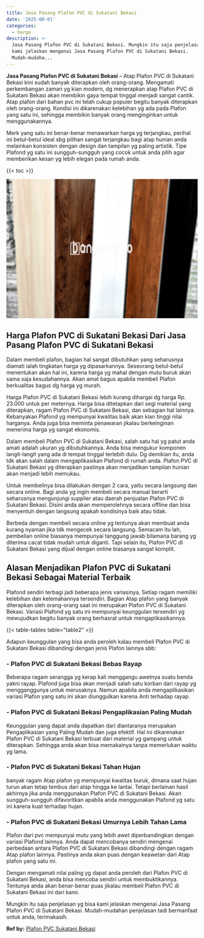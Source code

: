 ```yaml
---
title: Jasa Pasang Plafon PVC di Sukatani Bekasi
date: '2025-08-01'
categories:
  - harga
description: >-
  Jasa Pasang Plafon PVC di Sukatani Bekasi. Mungkin itu saja penjelasan yg bisa
  kami jelaskan mengenai Jasa Pasang Plafon PVC di Sukatani Bekasi.
  Mudah-mudaha...
---
```


**Jasa Pasang Plafon PVC di Sukatani Bekasi** – Atap Plafon PVC di Sukatani Bekasi kini sudah banyak diterapkan oleh orang-orang. Mengamati perkembangan zaman yg kian modern, dg menerapkan atap Plafon PVC di Sukatani Bekasi akan membikin gaya tempat tinggal menjadi sangat cantik. Atap plafon dari bahan pvc ini telah cukup populer begitu banyak diterapkan oleh orang-orang. Kondisi ini dikarenakan kelebihan yg ada pada Plafon yang satu ini, sehingga membikin banyak orang menginginkan untuk menggunakannya.

Merk yang satu ini benar-benar menawarkan harga yg terjangkau, perihal ini betul-betul ideal sbg pilihan sangat terjangkau bagi atap hunian anda melainkan konsisten dengan design dan tampilan yg paling artistik. Tipe Plafond yg satu ini sungguh-sungguh yang cocok untuk anda pilih agar memberikan kesan yg lebih elegan pada rumah anda.

{{< toc >}}

![Jasa Pasang Plafon PVC di Sukatani Bekasi](/images/flafond-pvc-murah19.png)

## Harga Plafon PVC di Sukatani Bekasi Dari Jasa Pasang Plafon PVC di Sukatani Bekasi

Dalam membeli plafon, bagian hal sangat dibutuhkan yang seharusnya diamati ialah tingkatan harga yg dipasarkannya. Seseorang betul-betul menentukan akan hal ini, karena harga yg mahal dengan mutu buruk akan sama saja kesudahannya. Akan amat bagus apabila membeli Plafon berkualitas bagus dg harga yg murah.

Harga Plafon PVC di Sukatani Bekasi lebih kurang dihargai dg harga Rp. 23.000 untuk per meternya. Harga bisa ditetapkan dari segi material yang diterapkan, ragam Plafon PVC di Sukatani Bekasi, dan sebagian hal lainnya. Kebanyakan Plafond yg mempunyai kwalitas baik akan kian tinggi nilai harganya. Anda juga bisa meminta penawaran jikalau berkeinginan menerima harga yg sangat ekonomis.

Dalam membeli Plafon PVC di Sukatani Bekasi, salah satu hal yg patut anda amati adalah ukuran yg dibutuhkannya. Anda bisa mengukur komponen langit-langit yang ada di tempat tinggal terlebih dulu. Dg demikian itu, anda tdk akan salah dalam mengaplikasikan Plafond di rumah anda. Plafon PVC di Sukatani Bekasi yg diterapkan pastinya akan menjadikan tampilan hunian akan menjadi lebih memukau.

Untuk membelinya bisa dilakukan dengan 2 cara, yaitu secara langsung dan secara online. Bagi anda yg ingin membeli secara manual berarti seharusnya mengunjungi supplier atau daerah penjualan Plafon PVC di Sukatani Bekasi. Disini anda akan memperolehnya secara offline dan bisa menyentuh dengan langsung apakah kondisinya baik atau tidak.

Berbeda dengan membeli secara online yg tentunya akan membuat anda kurang nyaman jika tdk mengecek secara langsung. Semacam itu lah, pembelian online biasanya mempunyai tanggung jawab bilamana barang yg diterima cacat tidak mudah untuk diganti. Tapi selain itu, Plafon PVC di Sukatani Bekasi yang dijual dengan online biasanya sangat komplit.

## Alasan Menjadikan Plafon PVC di Sukatani Bekasi Sebagai Material Terbaik

Plafond sendiri terbagi jadi beberapa jenis variasinya, Setiap ragam memiliki kelebihan dan kelemahannya tersendiri. Bagian Atap plafon yang banyak diterapkan oleh orang-orang saat ini merupakan Plafon PVC di Sukatani Bekasi. Variasi Plafond yg satu ini mempunyai keunggulan tersendiri yg mewujudkan begitu banyak orang berhasrat untuk mengaplikasikannya.

{{< table-tables table="table2" >}}

Adapun keunggulan yang bisa anda peroleh kalau membeli Plafon PVC di Sukatani Bekasi dibandingi dengan jenis Plafon lainnya sbb:

### \- Plafon PVC di Sukatani Bekasi Bebas Rayap

Beberapa ragam serangga yg kerap kali menggangu awetnya suatu benda yakni rayap. Plafond juga bisa akan menjadi salah satu korban dari rayap yg mengganggunya untuk merusaknya. Namun apabila anda mengaplikasikan variasi Plafon yang satu ini akan diunggulkan karena Anti terhadap rayap.

### \- Plafon PVC di Sukatani Bekasi Pengaplikasian Paling Mudah

Keunggulan yang dapat anda dapatkan dari diantaranya merupakan Pengaplikasian yang Paling Mudah dan juga efektif. Hal ini dikarenakan Plafon PVC di Sukatani Bekasi terbuat dari material yg gampang untuk diterapkan. Sehingga anda akan bisa memakainya tanpa memerlukan waktu yg lama.

### \- Plafon PVC di Sukatani Bekasi Tahan Hujan

banyak ragam Atap plafon yg mempunyai kwalitas buruk, dimana saat hujan turun akan tetap tembus dari atap hingga ke lantai. Tetapi berlainan hasil akhirnya jika anda menggunakan Plafon PVC di Sukatani Bekasi. Akan sungguh-sungguh difavoritkan apabila anda menggunakan Plafond yg satu ini karena kuat terhadap hujan.

### \- Plafon PVC di Sukatani Bekasi Umurnya Lebih Tahan Lama

Plafon dari pvc mempunyai mutu yang lebih awet diperbandingkan dengan variasi Plafond lainnya. Anda dapat mencobanya sendiri mengenai perbedaan antara Plafon PVC di Sukatani Bekasi dibandingi dengan ragam Atap plafon lainnya. Pastinya anda akan puas dengan keawetan dari Atap plafon yang satu ini.

Dengan mengamati nilai paling yg dapat anda peroleh dari Plafon PVC di Sukatani Bekasi, anda bisa mencoba sendiri untuk membuktikannya. Tentunya anda akan benar-benar puas jikalau membeli Plafon PVC di Sukatani Bekasi ini dari kami.

Mungkin itu saja penjelasan yg bisa kami jelaskan mengenai Jasa Pasang Plafon PVC di Sukatani Bekasi. Mudah-mudahan penjelasan tadi bermanfaat untuk anda, terimakasih.

**Ref by:** [Plafon PVC Sukatani Bekasi](https://id.wikipedia.org/wiki/Plafon)
